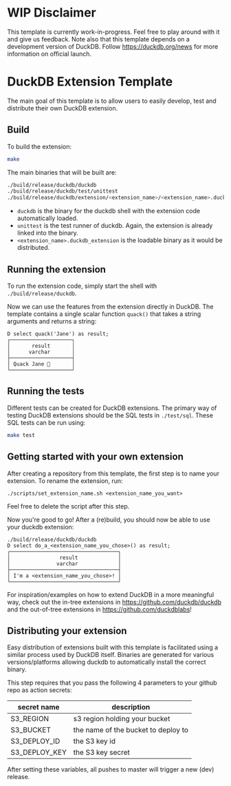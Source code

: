 # WIP Disclaimer
This template is currently work-in-progress. Feel free to play around with it and give us feedback. Note also that this template depends on a development version of DuckDB. Follow https://duckdb.org/news for more information on official launch.

# DuckDB Extension Template
The main goal of this template is to allow users to easily develop, test and distribute their own DuckDB extension.

## Build
To build the extension:
```sh
make
```
The main binaries that will be built are:
```sh
./build/release/duckdb/duckdb
./build/release/duckdb/test/unittest
./build/release/duckdb/extension/<extension_name>/<extension_name>.duckdb_extension
```
- `duckdb` is the binary for the duckdb shell with the extension code automatically loaded. 
- `unittest` is the test runner of duckdb. Again, the extension is already linked into the binary.
- `<extension_name>.duckdb_extension` is the loadable binary as it would be distributed.

## Running the extension
To run the extension code, simply start the shell with `./build/release/duckdb`.

Now we can use the features from the extension directly in DuckDB. The template contains a single scalar function `quack()` that takes a string arguments and returns a string:
```
D select quack('Jane') as result;
┌────────────────────┐
│       result       │
│      varchar       │
├────────────────────┤
│ Quack Jane 🐥       │
└────────────────────┘
```

## Running the tests
Different tests can be created for DuckDB extensions. The primary way of testing DuckDB extensions should be the SQL tests in `./test/sql`. These SQL tests can be run using:
```sh
make test
```

## Getting started with your own extension
After creating a repository from this template, the first step is to name your extension. To rename the extension, run:
```
./scripts/set_extension_name.sh <extension_name_you_want>
```
Feel free to delete the script after this step.

Now you're good to go! After a (re)build, you should now be able to use your duckdb extension:
```
./build/release/duckdb/duckdb
D select do_a_<extension_name_you_chose>() as result;
┌───────────────────────────────────┐
│                result             │
│               varchar             │
├───────────────────────────────────┤
│ I'm a <extension_name_you_chose>! │
└───────────────────────────────────┘
```

For inspiration/examples on how to extend DuckDB in a more meaningful way, check out the in-tree extensions in https://github.com/duckdb/duckdb and the out-of-tree extensions in https://github.com/duckdblabs! 

## Distributing your extension
Easy distribution of extensions built with this template is facilitated using a similar process used by DuckDB itself. Binaries are generated for various versions/platforms allowing duckdb to automatically install the correct binary.

This step requires that you pass the following 4 parameters to your github repo as action secrets:

secret name | description
--- | ---
S3_REGION | s3 region holding your bucket
S3_BUCKET | the name of the bucket to deploy to
S3_DEPLOY_ID | the S3 key id
S3_DEPLOY_KEY | the S3 key secret

After setting these variables, all pushes to master will trigger a new (dev) release.
